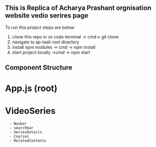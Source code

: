 ## This is Replica of Acharya Prashant orgnisation website vedio serires page
To run this project steps are below

1. clone this repo in vs code terminal -> cmd->  git clone <repolink>
3. navigate to  ap-task root diractory
2. install npm modules -> cmd -> npm install
3. start project locally ->cmd -> npm start


## Component Structure 
# App.js (root)
  # VideoSeries
      - Navbar
      - searchbar
      - SeriesDetails
      - Courses
      - RelatedContents

